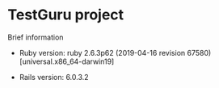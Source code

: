# TestGuru project

Brief information

* Ruby version: ruby 2.6.3p62 (2019-04-16 revision 67580) [universal.x86_64-darwin19]

* Rails version: 6.0.3.2